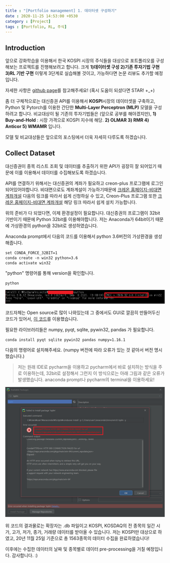```yaml
---
title : "[Portfolio management] 1. 데이터셋 구성하기"
date : 2020-11-25 14:53:00 +0530
category : [Project]
tags : [Portfolio, RL, 주식]
---
```


## **Introduction**

앞으로 강화학습을 이용해서 한국 KOSPI 시장의 주식들을 대상으로 포트폴리오를 구성해보는 프로젝트를 진행해보려고 합니다.
크게 **1)데이터셋 구성 2)기존 투자기법 구현 3)RL 기반 구현** 이렇게 3단계로 실습해볼 것이고,
가능하다면 논문 리뷰도 추가할 예정입니다.

자세한 사항은 [github page](https://github.com/hanseul-jeong/Portfolios "내 깃헙")를 참고해주세요!
(혹시 도움이 되셨다면 STAR! +_+)


좀 더 구체적으로는 대신증권 API를 이용해서 **KOSPI**시장의 데이터셋을 구축하고,
Python 및 Pytorch를 이용한 간단한 **Multi-Layer Perceptron (MLP)** 모델을 구성하려고 합니다.
비교대상이 될 기존의 투자기법들은 (앞으로 공부를 해야겠지만),
**1) Buy-and-Hold** : 시장 가격으로 KOSPI 지수에 해당.
**2) OLMAR 3) RMR 4) Anticor 5) WMAMR**
입니다.

모델 및 비교대상들은 앞으로의 포스팅에서 더욱 자세히 다루도록 하겠습니다.

## **Collect Dataset**

대신증권이 종목 리스트 조회 및 데이터를 추출하기 위한 API가 굉장히 잘 되어있기 때문에
이를 이용해서 데이터를 수집해보도록 하겠습니다.

API를 연결하기 위해서는 대신증권의 계좌가 필요하고 creon-plus 프로그램에 로그인되어있어야합니다.
비대면으로도 계좌계설이 가능하기때문에 [크레온 홈페이지-비대면 계좌개설](http://money2.creontrade.com/E5/WTS/Customer/AccountOpen/DW_NoFaceOpen.aspx?m=7108&p=6662&v=5573) 다음의 링크를 따라서 쉽게 신청하실 수 있고,
Creon-Plus 프로그램 또한 [크레온 홈페이지-비대면 계좌개설](http://money2.creontrade.com/e5/mboard/ptype_basic/plusPDS/DW_Basic_Read.aspx?boardseq=299&seq=35&page=1&searchString=&prd=&lang=8&p=8833&v=8639&m=9505) 해당 링크 따라서 쉽게 설치 가능합니다.

위의 준비가 다 되었다면, 이제 환경설정이 필요합니다.
대신증권의 프로그램이 32bit 기반이기 때문에 Python 32bit를 이용해야합니다.
저는 Anaconda가 64bit이기 때문에 가상환경의 python을 32bit로 생성하였습니다.

Anaconda prompt에서 다음의 코드를 이용해서 python 3.6버전의 가상환경을 생성해줍니다.

    set CONDA_FORCE_32BIT=1
    conda create -n win32 python=3.6
    conda activate win32

"python" 명령어를 통해 version을 확인합니다.

    python

![Image window32bit](/assets/img/post/window32bit.png)

코드자체는 Open source로 많이 나와있는데 그 중에서도 GUI로 깔끔히 만들어두신 코드가 있어서,
[이 코드](https://github.com/gyusu/Creon-Datareader "대신증권 데이터 수집 github")를 이용했습니다.

필요한 라이브러리들은 numpy, pyqt, sqlite, pywin32, pandas 가 필요합니다.

    conda install pyqt sqlite pywin32 pandas numpy=1.16.1

다음의 명령어로 설치해주세요. (numpy 버전에 따라 오류가 있는 것 같아서 버전 명시했습니다.)

> 저는 원래 IDE로 pycharm을 이용하고 pycharm에서 바로 설치하는 방식을 주로 이용하는데,
32bit로 설정해서 그런지 이 방식으로는 아래 그림과 같은 오류가 발생했습니다.
anaconda prompt나 pycharm의 terminal을 이용하세요!

![Image HTTPerror](/assets/img/post/HTTPerror.png)

위 코드의 결과물로는 확장자는 .db 파일이고 KOSPI, KOSDAQ의 전 종목의 일간 시가, 고가, 저가, 종가, 거래량 데이터를 받아올 수 있습니다.
저는 KOSPI만 대상으로 하였고, 20년 11월 25일 기준으로 총 1563종목의 데이터 수집을 완료하였습니다!

이후에는 수집한 데이터의 날짜 및 종목별로 데이터 pre-processing을 거칠 예정입니다.
감사합니다. :)



